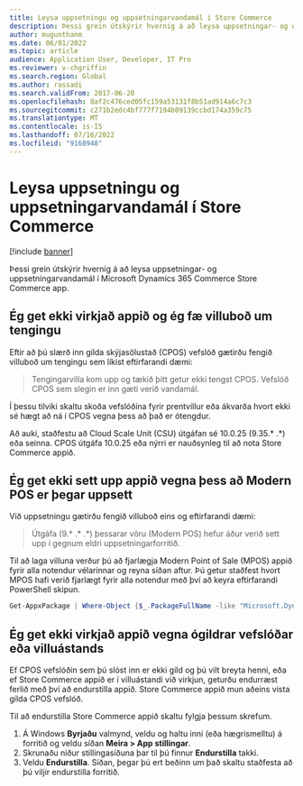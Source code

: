 ```yaml
---
title: Leysa uppsetningu og uppsetningarvandamál í Store Commerce
description: Þessi grein útskýrir hvernig á að leysa uppsetningar- og uppsetningarvandamál í Microsoft Dynamics 365 Commerce Store Commerce app.
author: mugunthanm
ms.date: 06/01/2022
ms.topic: article
audience: Application User, Developer, IT Pro
ms.reviewer: v-chgriffin
ms.search.region: Global
ms.author: rassadi
ms.search.validFrom: 2017-06-20
ms.openlocfilehash: 8af2c476ced05fc159a53131f8b51ad914a6c7c3
ms.sourcegitcommit: c271b2edc4bf777f7194b09139ccbd174a359c75
ms.translationtype: MT
ms.contentlocale: is-IS
ms.lasthandoff: 07/16/2022
ms.locfileid: "9168948"
---
```

# <a name="troubleshoot-store-commerce-setup-and-installation-issues"></a>Leysa uppsetningu og uppsetningarvandamál í Store Commerce

[!include [banner](../includes/banner.md)]

Þessi grein útskýrir hvernig á að leysa uppsetningar- og uppsetningarvandamál í Microsoft Dynamics 365 Commerce Store Commerce app.

## <a name="i-cant-activate-the-app-and-i-receive-a-connectivity-error-message"></a>Ég get ekki virkjað appið og ég fæ villuboð um tengingu

Eftir að þú slærð inn gilda skýjasölustað (CPOS) vefslóð gætirðu fengið villuboð um tengingu sem líkist eftirfarandi dæmi:

> Tengingarvilla kom upp og tækið þitt getur ekki tengst CPOS. Vefslóð CPOS sem slegin er inn gæti verið vandamál.

Í þessu tilviki skaltu skoða vefslóðina fyrir prentvillur eða ákvarða hvort ekki sé hægt að ná í CPOS vegna þess að það er ótengdur.

Að auki, staðfestu að Cloud Scale Unit (CSU) útgáfan sé 10.0.25 (9.35.\* .\*) eða seinna. CPOS útgáfa 10.0.25 eða nýrri er nauðsynleg til að nota Store Commerce appið.

## <a name="i-cant-install-the-app-because-modern-pos-is-already-installed"></a>Ég get ekki sett upp appið vegna þess að Modern POS er þegar uppsett

Við uppsetningu gætirðu fengið villuboð eins og eftirfarandi dæmi:

> Útgáfa (9.\* .\* .\*) þessarar vöru (Modern POS) hefur áður verið sett upp í gegnum eldri uppsetningarforritið.

Til að laga villuna verður þú að fjarlægja Modern Point of Sale (MPOS) appið fyrir alla notendur vélarinnar og reyna síðan aftur. Þú getur staðfest hvort MPOS hafi verið fjarlægt fyrir alla notendur með því að keyra eftirfarandi PowerShell skipun.

```PowerShell
Get-AppxPackage | Where-Object {$_.PackageFullName -like "Microsoft.Dynamics.*.Pos"} | Remove-AppxPackage -Allusers
```

## <a name="i-cant-activate-the-app-because-of-an-invalid-url-or-an-error-state"></a>Ég get ekki virkjað appið vegna ógildrar vefslóðar eða villuástands

Ef CPOS vefslóðin sem þú slóst inn er ekki gild og þú vilt breyta henni, eða ef Store Commerce appið er í villuástandi við virkjun, geturðu endurræst ferlið með því að endurstilla appið. Store Commerce appið mun aðeins vista gilda CPOS vefslóð.

Til að endurstilla Store Commerce appið skaltu fylgja þessum skrefum.

1. Á Windows **Byrjaðu** valmynd, veldu og haltu inni (eða hægrismelltu) á forritið og veldu síðan **Meira \> App stillingar**.
2. Skrunaðu niður stillingasíðuna þar til þú finnur **Endurstilla** takki.
3. Veldu **Endurstilla**. Síðan, þegar þú ert beðinn um það skaltu staðfesta að þú viljir endurstilla forritið.
